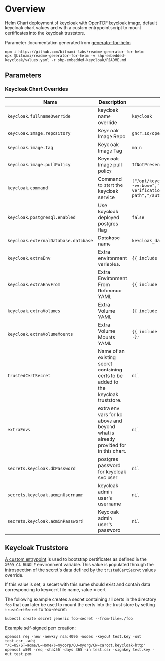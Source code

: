 # Overview
Helm Chart deployment of keycloak with OpenTDF keycloak image, default keycloak chart values and with a custom entrypoint
script to mount certificates into the keycloak truststore.

Parameter documentation generated from [generator-for-helm](https://github.com/bitnami-labs/readme-generator-for-helm)
```shell
npm i https://github.com/bitnami-labs/readme-generator-for-helm
npx @bitnami/readme-generator-for-helm -v shp-embedded-keycloak/values.yaml -r shp-embedded-keycloak/README.md
```

## Parameters

### Keycloak Chart Overrides

| Name                                 | Description                                                                         | Value                                                                                                                                                                  |
| ------------------------------------ | ----------------------------------------------------------------------------------- | ---------------------------------------------------------------------------------------------------------------------------------------------------------------------- |
| `keycloak.fullnameOverride`          | keycloak name override                                                              | `keycloak`                                                                                                                                                             |
| `keycloak.image.repository`          | Keycloak Image Repo                                                                 | `ghcr.io/opentdf/keycloak`                                                                                                                                             |
| `keycloak.image.tag`                 | Keycloak Image Tag                                                                  | `main`                                                                                                                                                                 |
| `keycloak.image.pullPolicy`          | Keycloak Image pull policy                                                          | `IfNotPresent`                                                                                                                                                         |
| `keycloak.command`                   | Command to start the keycloak service                                               | `["/opt/keycloak/custom_bin/kc_custom_entrypoint.sh","--verbose","--spi-truststore-file-hostname-verification-policy=ANY","start-dev","--http-relative-path","/auth"]` |
| `keycloak.postgresql.enabled`        | Use keycloak deployed postgres flag                                                 | `false`                                                                                                                                                                |
| `keycloak.externalDatabase.database` | Database name                                                                       | `keycloak_database`                                                                                                                                                    |
| `keycloak.extraEnv`                  | Extra environment variables.                                                        | `{{ include "shp.embedded.keycloak.extraEnv" . }}`                                                                                                                     |
| `keycloak.extraEnvFrom`              | Extra Environment From Reference YAML                                               | `{{ include "shp.embedded.keycloak.extraEnvFrom" . }}`                                                                                                                 |
| `keycloak.extraVolumes`              | Extra Volume YAML                                                                   | `{{ include "shp.embedded.keycloak.extraVolumes" . }}`                                                                                                                 |
| `keycloak.extraVolumeMounts`         | Extra Volume Mounts YAML                                                            | `{{ include "shp.embedded.keycloak.extraVolumeMounts" .}}`                                                                                                             |
| `trustedCertSecret`                  | Name of an existing secret containing certs to be added to the keycloak truststore. | `nil`                                                                                                                                                                  |
| `extraEnvs`                          | extra env vars for kc above and beyond what is already provided for in this chart.  | `nil`                                                                                                                                                                  |
| `secrets.keycloak.dbPassword`        | postgres password for keycloak svc user                                             | `nil`                                                                                                                                                                  |
| `secrets.keycloak.adminUsername`     | keycloak admin user's username                                                      | `nil`                                                                                                                                                                  |
| `secrets.keycloak.adminPassword`     | Keycloak admin user's password                                                      | `nil`                                                                                                                                                                  |

## Keycloak Truststore
[A custom entrypoint](./kc_custom_entrypoint.sh) is used to bootstrap certificates as defined in the `X509_CA_BUNDLE`
environment variable.  This value is populated through the introspection of the secret's data defined by the `trustedCertSecret` values override.

If this value is set, a secret with this name should exist and contain data corresponding to key=cert file name, value = cert

The following example creates a secret containing all certs in the directory `foo` that
can later be used to mount the certs into the trust store by setting `trustCertSecret` to foo-secret:

```shell
kubectl create secret generic foo-secret --from-file=./foo
```

Example self-signed pem creation:
```shell
openssl req -new -newkey rsa:4096 -nodes -keyout test.key -out test.csr -subj "/C=US/ST=Home/L=Home/O=mycorp/OU=myorg/CN=caroot.keycloak-http"
openssl x509 -req -sha256 -days 365 -in test.csr -signkey test.key -out test.pem
```